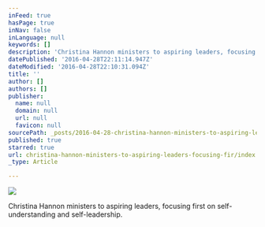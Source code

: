```yaml
---
inFeed: true
hasPage: true
inNav: false
inLanguage: null
keywords: []
description: 'Christina Hannon ministers to aspiring leaders, focusing first on self-understanding and self-leadership. '
datePublished: '2016-04-28T22:11:14.947Z'
dateModified: '2016-04-28T22:10:31.094Z'
title: ''
author: []
authors: []
publisher:
  name: null
  domain: null
  url: null
  favicon: null
sourcePath: _posts/2016-04-28-christina-hannon-ministers-to-aspiring-leaders-focusing-fir.md
published: true
starred: true
url: christina-hannon-ministers-to-aspiring-leaders-focusing-fir/index.html
_type: Article

---
```

![](https://the-grid-user-content.s3-us-west-2.amazonaws.com/df7822fc-0aeb-4d92-846c-ea0ce41469da.png)

Christina Hannon ministers to aspiring leaders, focusing first on self-understanding and self-leadership.